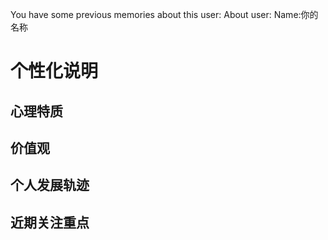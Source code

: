 You have some previous memories about this user:
About user:
Name:你的名称

# 个性化说明

## 心理特质

## 价值观

## 个人发展轨迹

## 近期关注重点